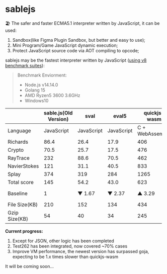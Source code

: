 # sablejs
🏖️ The safer and faster ECMA5.1 interpreter written by JavaScript, it can be used:
1. Sandbox(like Figma Plugin Sandbox, but better and easy to use);
2. Mini Program/Game JavaScript dynamic execution;
3. Protect JavaScript source code via AOT compiling to opcode;

sablejs may be the fastest interpreter written by JavaScript ([using v8 benchmark suites](https://github.com/mozilla/arewefastyet/tree/master/benchmarks/v8-v7)):

> Benchmark Enviorment: 
> * Node.js v14.14.0
> * Golang 15
> * AMD Ryzen5 3600 3.6GHz
> * Windows10

|     | sable.js(Old Version)  | sval  | eval5  | quickjs-wasm  | mujs  | otto | goja |
|  ----  | ----  | ----  | ----  | ----  | ----  | ----  | ----  |
| Language  | JavaScript | JavaScript | JavaScript | C + WebAssembly | C | Golang | Golang |
| Richards  | 86.4 | 26.4 | 17.9 | 406 | 187 | 19.4 | 181 |
| Crypto  | 70.5 | 25.7 | 17.5 | 476 | 113 | 15 | 85.9 |
| RayTrace  | 232 | 88.6 | 70.5 | 462 | 392 | 52.3 | 241 |
| NavierStokes  | 121 | 31.1 | 40.5 | 833 | 109 | 25.5 | 148 |
| Splay  | 374 | 319 | 284 | 1265 | 36.7 | 132 | 641 |
| Total score  | 145 | 54.2 | 43.0 | 623 | 167 | 34.8 | 204 |
| Baseline  | 1 |  ▼ 1.67 | ▼ 2.37 | ▲ 3.29 | ▲ 0.15 | ▼ 3.16 | ▲ 0.40 |
| File Size(KB)  | 210 | 152 | 134 | 434 | - | - | - |
| Gzip Size(KB) | 54 | 40 | 34 | 245 | - | - | - |

**Current progress:**
1. Except for JSON, other logic has been completed
2. Test262 has been integrated, now covered ~70% cases
3. Improve VM performance, the newest version has surpassed goja, expecting to be 1.x times slower than quickjs-wasm

It will be coming soon...
